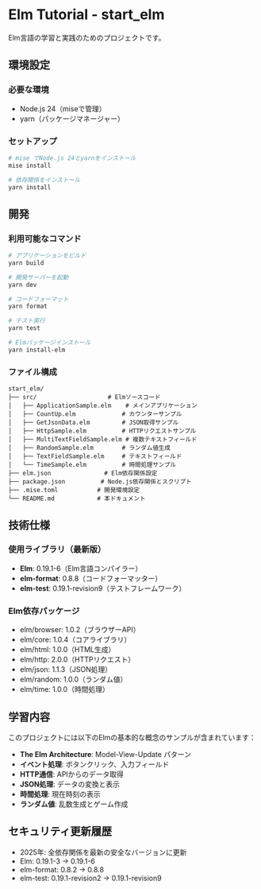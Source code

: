 # Elm Tutorial - start_elm

Elm言語の学習と実践のためのプロジェクトです。

## 環境設定

### 必要な環境
- Node.js 24（miseで管理）
- yarn（パッケージマネージャー）

### セットアップ
```bash
# mise でNode.js 24とyarnをインストール
mise install

# 依存関係をインストール
yarn install
```

## 開発

### 利用可能なコマンド
```bash
# アプリケーションをビルド
yarn build

# 開発サーバーを起動
yarn dev

# コードフォーマット
yarn format

# テスト実行
yarn test

# Elmパッケージインストール
yarn install-elm
```

### ファイル構成
```
start_elm/
├── src/                    # Elmソースコード
│   ├── ApplicationSample.elm    # メインアプリケーション
│   ├── CountUp.elm             # カウンターサンプル
│   ├── GetJsonData.elm         # JSON取得サンプル
│   ├── HttpSample.elm          # HTTPリクエストサンプル
│   ├── MultiTextFieldSample.elm # 複数テキストフィールド
│   ├── RandomSample.elm        # ランダム値生成
│   ├── TextFieldSample.elm     # テキストフィールド
│   └── TimeSample.elm          # 時間処理サンプル
├── elm.json               # Elm依存関係設定
├── package.json          # Node.js依存関係とスクリプト
├── .mise.toml           # 開発環境設定
└── README.md            # 本ドキュメント
```

## 技術仕様

### 使用ライブラリ（最新版）
- **Elm**: 0.19.1-6（Elm言語コンパイラー）
- **elm-format**: 0.8.8（コードフォーマッター）
- **elm-test**: 0.19.1-revision9（テストフレームワーク）

### Elm依存パッケージ
- elm/browser: 1.0.2（ブラウザーAPI）
- elm/core: 1.0.4（コアライブラリ）
- elm/html: 1.0.0（HTML生成）
- elm/http: 2.0.0（HTTPリクエスト）
- elm/json: 1.1.3（JSON処理）
- elm/random: 1.0.0（ランダム値）
- elm/time: 1.0.0（時間処理）

## 学習内容

このプロジェクトには以下のElmの基本的な概念のサンプルが含まれています：

- **The Elm Architecture**: Model-View-Update パターン
- **イベント処理**: ボタンクリック、入力フィールド
- **HTTP通信**: APIからのデータ取得
- **JSON処理**: データの変換と表示
- **時間処理**: 現在時刻の表示
- **ランダム値**: 乱数生成とゲーム作成

## セキュリティ更新履歴
- 2025年: 全依存関係を最新の安全なバージョンに更新
- Elm: 0.19.1-3 → 0.19.1-6
- elm-format: 0.8.2 → 0.8.8
- elm-test: 0.19.1-revision2 → 0.19.1-revision9
